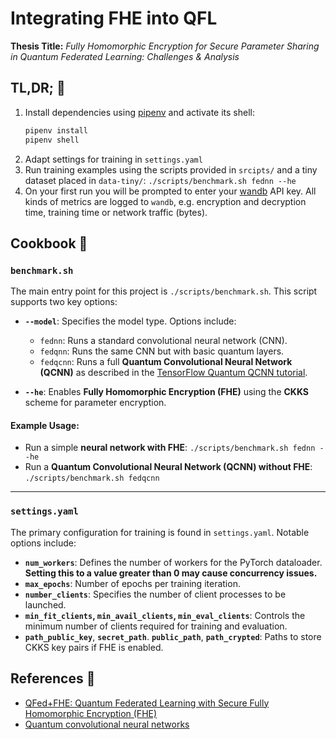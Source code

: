 # Integrating FHE into QFL
**Thesis Title:** _Fully Homomorphic Encryption for Secure Parameter Sharing in Quantum Federated Learning: Challenges & Analysis_

## TL,DR; 🚀
1. Install dependencies using [pipenv](https://pipenv.pypa.io/en/latest/) and activate its shell:
    ```bash
    pipenv install
    pipenv shell
    ```
2. Adapt settings for training in `settings.yaml`
3. Run training examples using the scripts provided in `srcipts/` and a tiny dataset placed in `data-tiny/`: `./scripts/benchmark.sh fednn --he`
4. On your first run you will be prompted to enter your [wandb](https://wandb.ai/) API key. All kinds of metrics are logged to `wandb`, e.g. encryption and decryption time, training time or network traffic (bytes).

## Cookbook 🍳

### **`benchmark.sh`**  
The main entry point for this project is `./scripts/benchmark.sh`. This script supports two key options:  

- **`--model`**: Specifies the model type. Options include:  
  - `fednn`: Runs a standard convolutional neural network (CNN).  
  - `fedqnn`: Runs the same CNN but with basic quantum layers.  
  - `fedqcnn`: Runs a full **Quantum Convolutional Neural Network (QCNN)** as described in the [TensorFlow Quantum QCNN tutorial](https://www.tensorflow.org/quantum/tutorials/qcnn).  

- **`--he`**: Enables **Fully Homomorphic Encryption (FHE)** using the **CKKS** scheme for parameter encryption.  

#### **Example Usage:**  
- Run a simple **neural network with FHE**: `./scripts/benchmark.sh fednn --he`  
- Run a **Quantum Convolutional Neural Network (QCNN) without FHE**: `./scripts/benchmark.sh fedqcnn`

---

### **`settings.yaml`**  
The primary configuration for training is found in `settings.yaml`. Notable options include:  

- **`num_workers`**: Defines the number of workers for the PyTorch dataloader. **Setting this to a value greater than 0 may cause concurrency issues.**  
- **`max_epochs`**: Number of epochs per training iteration.  
- **`number_clients`**: Specifies the number of client processes to be launched.  
- **`min_fit_clients`, `min_avail_clients`, `min_eval_clients`**: Controls the minimum number of clients required for training and evaluation.  
- **`path_public_key`**, **`secret_path`**. **`public_path`**, **`path_crypted`**: Paths to store CKKS key pairs if FHE is enabled.


## References 📝
- [QFed+FHE: Quantum Federated Learning with Secure Fully Homomorphic Encryption (FHE)](https://github.com/elucidator8918/QFL-MLNCP-NeurIPS/tree/main)
- [Quantum convolutional neural networks](https://www.nature.com/articles/s41567-019-0648-8)
